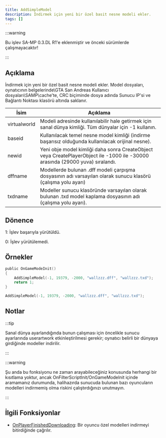 ```yaml
---
title: AddSimpleModel
description: İndirmek için yeni bir özel basit nesne modeli ekler.
tags: []
---
```


:::warning

Bu işlev SA-MP 0.3.DL R1'e eklenmiştir ve önceki sürümlerde çalışmayacaktır!

:::

## Açıklama

İndirmek için yeni bir özel basit nesne modeli ekler. Model dosyaları, oynatıcının belgelerinde\GTA San Andreas Kullanıcı dosyaları\SAMP\cache'te, CRC biçiminde dosya adında Sunucu IP'si ve Bağlantı Noktası klasörü altında saklanır.

| İsim         | Açıklama                                                                                                                      |
| ------------ | ----------------------------------------------------------------------------------------------------------------------------- |
| virtualworld | Modeli adresinde kullanılabilir hale getirmek için sanal dünya kimliği. Tüm dünyalar için -1 kullanın.                        |
| baseid       | Kullanılacak temel nesne model kimliği (indirme başarısız olduğunda kullanılacak orijinal nesne).                             |
| newid        | Yeni obje model kimliği daha sonra CreateObject veya CreatePlayerObject ile -1000 ile -30000 arasında (29000 yuva) sıralandı. |
| dffname      | Modellerde bulunan .dff modeli çarpışma dosyasının adı varsayılan olarak sunucu klasörü (çalışma yolu ayarı)                  |
| txdname      | Modeller sunucu klasöründe varsayılan olarak bulunan .txd model kaplama dosyasının adı (çalışma yolu ayarı).                  |

## Dönence

1: İşlev başarıyla yürütüldü.

0: İşlev yürütülemedi.

## Örnekler

```c
public OnGameModeInit()
{
    AddSimpleModel(-1, 19379, -2000, "wallzzz.dff", "wallzzz.txd");
    return 1;
}
```

```c
AddSimpleModel(-1, 19379, -2000, "wallzzz.dff", "wallzzz.txd");
```

## Notlar

:::tip

Sanal dünya ayarlandığında bunun çalışması için öncelikle sunucu ayarlarında userartwork etkinleştirilmesi gerekir; oynatıcı belirli bir dünyaya girdiğinde modeller indirilir.

:::

:::warning

Şu anda bu fonksiyonu ne zaman arayabileceğiniz konusunda herhangi bir kısıtlama yoktur, ancak OnFilterScriptInit/OnGameModeInit içinde aramamanız durumunda, halihazırda sunucuda bulunan bazı oyuncuların modelleri indirmemiş olma riskini çalıştırdığınızı unutmayın.

:::

## İlgili Fonksiyonlar

- [OnPlayerFinishedDownloading](../callbacks/OnPlayerFinishedDownloading.md): Bir oyuncu özel modelleri indirmeyi bitirdiğinde çağrılır.
